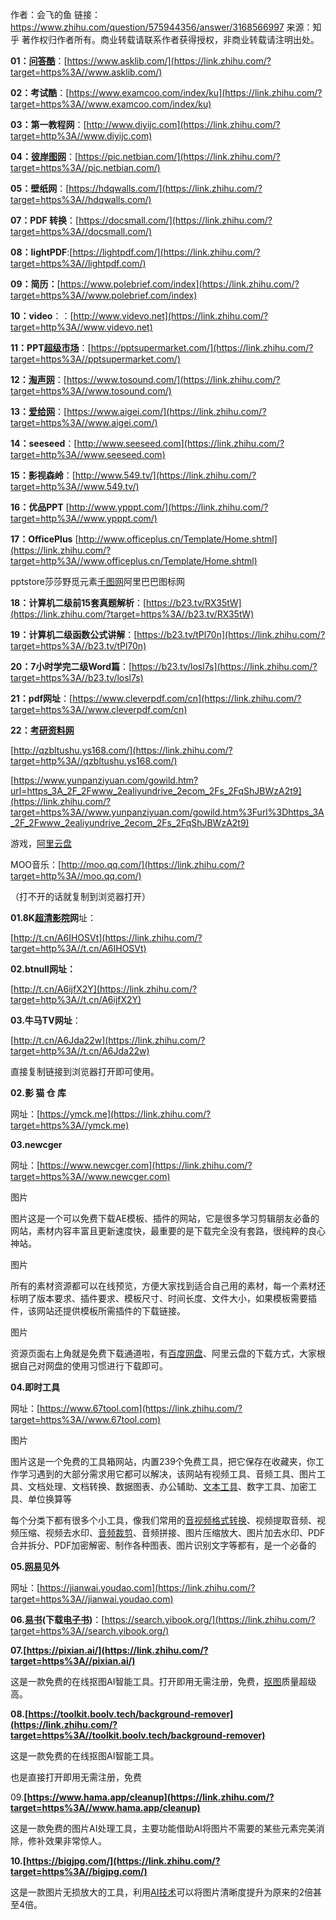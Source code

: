 作者：会飞的鱼
链接：https://www.zhihu.com/question/575944356/answer/3168566997
来源：知乎
著作权归作者所有。商业转载请联系作者获得授权，非商业转载请注明出处。



**01：[问答酷](https://www.zhihu.com/search?q=问答酷&search_source=Entity&hybrid_search_source=Entity&hybrid_search_extra={"sourceType"%3A"answer"%2C"sourceId"%3A3168566997})**：[https://www.asklib.com/](https://link.zhihu.com/?target=https%3A//www.asklib.com/) 

**02：考试酷**：[https://www.examcoo.com/index/ku](https://link.zhihu.com/?target=https%3A//www.examcoo.com/index/ku)

**03：第一教程网**：[http://www.diyijc.com](https://link.zhihu.com/?target=http%3A//www.diyijc.com) 

**04：[彼岸图网](https://www.zhihu.com/search?q=彼岸图网&search_source=Entity&hybrid_search_source=Entity&hybrid_search_extra={"sourceType"%3A"answer"%2C"sourceId"%3A3168566997})**：[https://pic.netbian.com/](https://link.zhihu.com/?target=https%3A//pic.netbian.com/)

**05：壁纸网**：[https://hdqwalls.com/](https://link.zhihu.com/?target=https%3A//hdqwalls.com/)

**07：PDF 转换**：[https://docsmall.com/](https://link.zhihu.com/?target=https%3A//docsmall.com/)

**08：lightPDF**:[https://lightpdf.com/](https://link.zhihu.com/?target=https%3A//lightpdf.com/) 

**09：简历：**[https://www.polebrief.com/index](https://link.zhihu.com/?target=https%3A//www.polebrief.com/index)

**10：video**：：[http://www.videvo.net](https://link.zhihu.com/?target=http%3A//www.videvo.net) 

**11：PPT[超级市场](https://www.zhihu.com/search?q=超级市场&search_source=Entity&hybrid_search_source=Entity&hybrid_search_extra={"sourceType"%3A"answer"%2C"sourceId"%3A3168566997})**：[https://pptsupermarket.com/](https://link.zhihu.com/?target=https%3A//pptsupermarket.com/) 

**12：[淘声网](https://www.zhihu.com/search?q=淘声网&search_source=Entity&hybrid_search_source=Entity&hybrid_search_extra={"sourceType"%3A"answer"%2C"sourceId"%3A3168566997})**：[https://www.tosound.com/](https://link.zhihu.com/?target=https%3A//www.tosound.com/) 

**13：[爱给网](https://www.zhihu.com/search?q=爱给网&search_source=Entity&hybrid_search_source=Entity&hybrid_search_extra={"sourceType"%3A"answer"%2C"sourceId"%3A3168566997})**：[https://www.aigei.com/](https://link.zhihu.com/?target=https%3A//www.aigei.com/) 

**14：seeseed**：[http://www.seeseed.com](https://link.zhihu.com/?target=http%3A//www.seeseed.com)

**15：影视森岭**：[http://www.549.tv/](https://link.zhihu.com/?target=http%3A//www.549.tv/)

**16：优品PPT**      [http://www.ypppt.com/](https://link.zhihu.com/?target=http%3A//www.ypppt.com/)

**17：OfficePlus**   [http://www.officeplus.cn/Template/Home.shtml](https://link.zhihu.com/?target=http%3A//www.officeplus.cn/Template/Home.shtml)

pptstore莎莎野觅元素[千图网](https://www.zhihu.com/search?q=千图网&search_source=Entity&hybrid_search_source=Entity&hybrid_search_extra={"sourceType"%3A"answer"%2C"sourceId"%3A3168566997})阿里巴巴图标网

**18：计算机二级前15套真题解析**：[https://b23.tv/RX35tW](https://link.zhihu.com/?target=https%3A//b23.tv/RX35tW)



**19：计算机二级函数公式讲解**：[https://b23.tv/tPl70n](https://link.zhihu.com/?target=https%3A//b23.tv/tPl70n)



**20：7小时学完二级Word篇**：[https://b23.tv/losl7s](https://link.zhihu.com/?target=https%3A//b23.tv/losl7s)

**21：pdf网址**：[https://www.cleverpdf.com/cn](https://link.zhihu.com/?target=https%3A//www.cleverpdf.com/cn)

**22：[考研资料网](https://www.zhihu.com/search?q=考研资料网&search_source=Entity&hybrid_search_source=Entity&hybrid_search_extra={"sourceType"%3A"answer"%2C"sourceId"%3A3168566997})**

[http://qzbltushu.ys168.com/](https://link.zhihu.com/?target=http%3A//qzbltushu.ys168.com/)



[https://www.yunpanziyuan.com/gowild.htm?url=https_3A_2F_2Fwww_2ealiyundrive_2ecom_2Fs_2FqShJBWzA2t9](https://link.zhihu.com/?target=https%3A//www.yunpanziyuan.com/gowild.htm%3Furl%3Dhttps_3A_2F_2Fwww_2ealiyundrive_2ecom_2Fs_2FqShJBWzA2t9)





游戏，[阿里云盘](https://www.zhihu.com/search?q=阿里云盘&search_source=Entity&hybrid_search_source=Entity&hybrid_search_extra={"sourceType"%3A"answer"%2C"sourceId"%3A3168566997})

MOO音乐：[http://moo.qq.com/](https://link.zhihu.com/?target=http%3A//moo.qq.com/)



（打不开的话就复制到浏览器打开）

**01.8K[超清影院](https://www.zhihu.com/search?q=超清影院&search_source=Entity&hybrid_search_source=Entity&hybrid_search_extra={"sourceType"%3A"answer"%2C"sourceId"%3A3168566997})网**址：



[http://t.cn/A6IHOSVt](https://link.zhihu.com/?target=http%3A//t.cn/A6IHOSVt)



**02.btnull网址：**



[http://t.cn/A6ijfX2Y](https://link.zhihu.com/?target=http%3A//t.cn/A6ijfX2Y)



**03.牛马TV网址**：



[http://t.cn/A6Jda22w](https://link.zhihu.com/?target=http%3A//t.cn/A6Jda22w)



直接复制链接到浏览器打开即可使用。



**02.影 猫 仓 库**

网址：[https://ymck.me](https://link.zhihu.com/?target=https%3A//ymck.me)

**03.newcger**

网址：[https://www.newcger.com](https://link.zhihu.com/?target=https%3A//www.newcger.com)





图片







图片这是一个可以免费下载AE模板、插件的网站，它是很多学习剪辑朋友必备的网站，素材内容丰富且更新速度快，最重要的是下载完全没有套路，很纯粹的良心神站。







图片







所有的素材资源都可以在线预览，方便大家找到适合自己用的素材，每一个素材还标明了版本要求、插件要求、模板尺寸、时间长度、文件大小，如果模板需要插件，该网站还提供模板所需插件的下载链接。







图片







资源页面右上角就是免费下载通道啦，有[百度网盘](https://www.zhihu.com/search?q=百度网盘&search_source=Entity&hybrid_search_source=Entity&hybrid_search_extra={"sourceType"%3A"answer"%2C"sourceId"%3A3168566997})、阿里云盘的下载方式，大家根据自己对网盘的使用习惯进行下载即可。







**04.即时工具**

网址：[https://www.67tool.com](https://link.zhihu.com/?target=https%3A//www.67tool.com)





图片







图片这是一个免费的工具箱网站，内置239个免费工具，把它保存在收藏夹，你工作学习遇到的大部分需求用它都可以解决，该网站有视频工具、音频工具、图片工具、文档处理、文档转换、数据图表、办公辅助、[文本工具](https://www.zhihu.com/search?q=文本工具&search_source=Entity&hybrid_search_source=Entity&hybrid_search_extra={"sourceType"%3A"answer"%2C"sourceId"%3A3168566997})、数字工具、加密工具、单位换算等

每个分类下都有很多个小工具，像我们常用的[音视频格式转换](https://www.zhihu.com/search?q=音视频格式转换&search_source=Entity&hybrid_search_source=Entity&hybrid_search_extra={"sourceType"%3A"answer"%2C"sourceId"%3A3168566997})、视频提取音频、视频压缩、视频去水印、[音频裁剪](https://www.zhihu.com/search?q=音频裁剪&search_source=Entity&hybrid_search_source=Entity&hybrid_search_extra={"sourceType"%3A"answer"%2C"sourceId"%3A3168566997})、音频拼接、图片压缩放大、图片加去水印、PDF合并拆分、PDF加密解密、制作各种图表、图片识别文字等都有，是一个必备的



**05.[网易](https://www.zhihu.com/search?q=网易&search_source=Entity&hybrid_search_source=Entity&hybrid_search_extra={"sourceType"%3A"answer"%2C"sourceId"%3A3168566997})见外**

网址：[https://jianwai.youdao.com](https://link.zhihu.com/?target=https%3A//jianwai.youdao.com)

**06.[易书](https://www.zhihu.com/search?q=易书&search_source=Entity&hybrid_search_source=Entity&hybrid_search_extra={"sourceType"%3A"answer"%2C"sourceId"%3A3168566997})(下载[电子书](https://www.zhihu.com/search?q=电子书&search_source=Entity&hybrid_search_source=Entity&hybrid_search_extra={"sourceType"%3A"answer"%2C"sourceId"%3A3168566997}))**：[https://search.yibook.org/](https://link.zhihu.com/?target=https%3A//search.yibook.org/)



**07.[https://pixian.ai/](https://link.zhihu.com/?target=https%3A//pixian.ai/)**

这是一款免费的在线抠图AI智能工具。打开即用无需注册，免费，[抠图](https://www.zhihu.com/search?q=抠图&search_source=Entity&hybrid_search_source=Entity&hybrid_search_extra={"sourceType"%3A"answer"%2C"sourceId"%3A3168566997})质量超级高。

**08.[https://toolkit.boolv.tech/background-remover](https://link.zhihu.com/?target=https%3A//toolkit.boolv.tech/background-remover)**

这是一款免费的在线抠图AI智能工具。

也是直接打开即用无需注册，免费

09.**[https://www.hama.app/cleanup](https://link.zhihu.com/?target=https%3A//www.hama.app/cleanup)**

这是一款免费的图片AI处理工具，主要功能借助AI将图片不需要的某些元素完美消除，修补效果非常惊人。

**10.[https://bigjpg.com/](https://link.zhihu.com/?target=https%3A//bigjpg.com/)**

这是一款图片无损放大的工具，利用[AI技术](https://www.zhihu.com/search?q=AI技术&search_source=Entity&hybrid_search_source=Entity&hybrid_search_extra={"sourceType"%3A"answer"%2C"sourceId"%3A3168566997})可以将图片清晰度提升为原来的2倍甚至4倍。